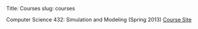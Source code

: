 Title: Courses
slug: courses

Computer Science 432: Simulation and Modeling (Spring 2013) [Course Site](csc432)

